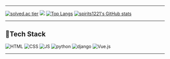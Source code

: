
***
[![solved.ac tier](http://mazassumnida.wtf/api/generate_badge?boj=spirits1221)](https://solved.ac/spirits1221)
 <img src="http://mazandi.herokuapp.com/api?handle=spirits1221&theme=warm"/>
[![Top Langs](https://github-readme-stats.vercel.app/api/top-langs/?username=spirits1221&layout=compact)](https://github.com/spirits1221/github-readme-stats)
[![spirits1221's GitHub stats](https://github-readme-stats.vercel.app/api?username=spirits1221)](https://github.com/spirits1221/github-readme-stats) 

      
***
## 🍊Tech Stack
 ![HTML](https://img.shields.io/badge/HTML-E34F26?style=flat-square&logo=HTML5&logoColor=white) 
 ![CSS](https://img.shields.io/badge/CSS-1572B6?style=flat-square&logo=CSS3&logoColor=white) 
 ![JS](https://img.shields.io/badge/JavaScript-F7DF1E?style=flat-square&logo=JavaScript&logoColor=white)
 ![python](https://img.shields.io/badge/Python-3776AB?style=flat-square&logo=python&logoColor=white)
 ![django](https://img.shields.io/badge/django-092E20?style=flat-square&logo=django&logoColor=white)
 ![Vue.js](https://img.shields.io/badge/Vue.js-4FC08D?style=flat-square&logo=Vue.js&logoColor=white)
   
***